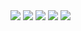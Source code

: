 

<img src="https://img.shields.io/badge/java-F05032?style=for-the-badge&logo=java&logoColor=white" />
<img src="https://img.shields.io/badge/python-F05032?style=for-the-badge&logo=python&logoColor=black" />
<img src="https://img.shields.io/badge/spring-F05032?style=for-the-badge&logo=spring&logoColor=blue" />
<img src="https://img.shields.io/badge/sprnigboot-F05032?style=for-the-badge&logo=springboot&logoColor=green" />

<img src="https://img.shields.io/badge/mybatis-F05032?style=for-the-badge&logo=mybatis&logoColor=white">
